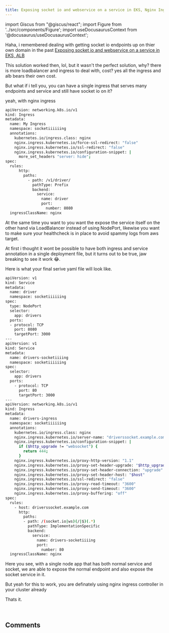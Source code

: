 ```yaml
---
title: Exposing socket io and webservice on a service in EKS, Nginx Ingress
---
```

import Giscus from "@giscus/react";
import Figure from '../src/components/Figure';
import useDocusaurusContext from '@docusaurus/useDocusaurusContext';

Haha, i remembered dealing with getting socket io endpoints up on thier own domain in the past [Exposing socket io and webservice on a service in EKS, ALB](https://blog.saintmalik.me/docs/sockets-service-alb)

This solution worked then, lol, but it wasn't the perfect solution, why? there is more loadbalancer and ingress to deal with, cost? yes all the ingress and alb bears their own cost.

But what if i tell you, you can have a single ingress that serves many endpoints and service and still have socket io on it?

yeah, with nginx ingress

```bash title="nginx.yaml"
apiVersion: networking.k8s.io/v1
kind: Ingress
metadata:
  name: My Ingress
  namespace: socketiiiiiing
  annotations:
    kubernetes.io/ingress.class: nginx
    nginx.ingress.kubernetes.io/force-ssl-redirect: "false"
    nginx.ingress.kubernetes.io/ssl-redirect: "false"
    nginx.ingress.kubernetes.io/configuration-snippet: |
      more_set_headers "server: hide";
spec:
  rules:
      http:
        paths:
          - path: /v1/driver/
            pathType: Prefix
            backend:
              service:
                name: driver
                port:
                  number: 8080
  ingressClassName: nginx
```

At the same time you want to you want the expose the service itself on the other hand via LoadBalancer instead of using NodePort, likewise you want to make sure your healthcheck is in place to avoid spammy logs from aws target.

At first i thought it wont be possible to have both ingress and service annotation in a single deployment file, but it turns out to be true, jaw breaking to see it work 😂.

Here is what your final serive yaml file will look like.

```bash title="nginx.yaml"
apiVersion: v1
kind: Service
metadata:
  name: driver
  namespace: socketiiiiiing
spec:
  type: NodePort
  selector:
    app: drivers
  ports:
  - protocol: TCP
    port: 8080
    targetPort: 3000
---
apiVersion: v1
kind: Service
metadata:
  name: drivers-socketiiiing
  namespace: socketiiiiiing
spec:
  selector:
    app: drivers
  ports:
    - protocol: TCP
      port: 80
      targetPort: 3000
---
apiVersion: networking.k8s.io/v1
kind: Ingress
metadata:
  name: drivers-ingress
  namespace: socketiiiiiing
  annotations:
    kubernetes.io/ingress.class: nginx
    nginx.ingress.kubernetes.io/server-name: "driverssocket.example.com"
    nginx.ingress.kubernetes.io/configuration-snippet: |
      if ($http_upgrade != "websocket") {
        return 444;
      }
    nginx.ingress.kubernetes.io/proxy-http-version: "1.1"
    nginx.ingress.kubernetes.io/proxy-set-header-upgrade: "$http_upgrade"
    nginx.ingress.kubernetes.io/proxy-set-header-connection: "upgrade"
    nginx.ingress.kubernetes.io/proxy-set-header-host: "$host"
    nginx.ingress.kubernetes.io/ssl-redirect: "false"
    nginx.ingress.kubernetes.io/proxy-read-timeout: "3600"
    nginx.ingress.kubernetes.io/proxy-send-timeout: "3600"
    nginx.ingress.kubernetes.io/proxy-buffering: "off"
spec:
  rules:
    - host: driverssocket.example.com
      http:
        paths:
        - path: /(socket.io|ws)(/|$)(.*)
          pathType: ImplementationSpecific
          backend:
            service:
              name: drivers-socketiiiing
              port:
                number: 80
  ingressClassName: nginx
```

Here you see, with a single node app that has both normal service and socket, we are able to expose the normal endpoint and also expose the socket service in it.

But yeah for this to work, you are definately using nginx ingress controller in your cluster already

Thats it.

<br/>
<h2>Comments</h2>
<Giscus
id="comments"
repo="saintmalik/blog.saintmalik.me"
repoId="MDEwOlJlcG9zaXRvcnkzOTE0MzQyOTI="
category="General"
categoryId="DIC_kwDOF1TQNM4CQ8lN"
mapping="title"
term="Comments"
reactionsEnabled="1"
emitMetadata="0"
inputPosition="top"
theme="preferred_color_scheme"
lang="en"
loading="lazy"
crossorigin="anonymous"
    />